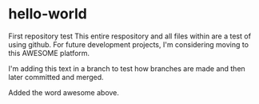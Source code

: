 # hello-world
First repository test
This entire respository and all files within are a test of using github.  For future development projects, I'm considering moving to this AWESOME platform.

I'm adding this text in a branch to test how branches are made and then later committed and merged.

Added the word awesome above.
